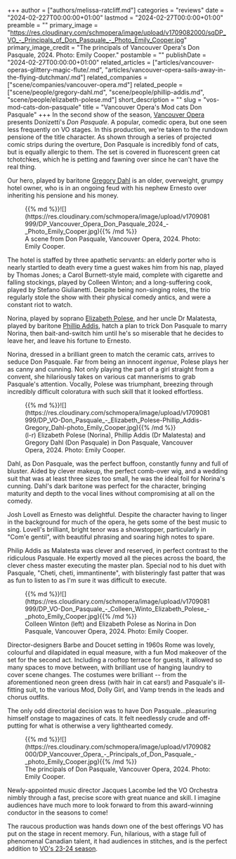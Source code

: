 +++
author = ["authors/melissa-ratcliff.md"]
categories = "reviews"
date = "2024-02-227T00:00:00+01:00"
lastmod = "2024-02-27T00:0:00+01:00"
preamble = ""
primary_image = "https://res.cloudinary.com/schmopera/image/upload/v1709082000/sqDP_VO_-_Principals_of_Don_Pasquale_-_Photo_Emily_Cooper.jpg"
primary_image_credit = "The principals of Vancouver Opera's Don Pasquale, 2024. Photo: Emily Cooper."
postamble = ""
publishDate = "2024-02-27T00:00:00+01:00"
related_articles = ["articles/vancouver-operas-glittery-magic-flute/.md", "articles/vancouver-opera-sails-away-in-the-flying-dutchman/.md"]
related_companies = ["scene/companies/vancouver-opera.md"]
related_people = ["scene/people/gregory-dahl.md", "scene/people/phillip-addis.md", "scene/people/elizabeth-polese.md"]
short_description = ""
slug = "vos-mod-cats-don-pasquale"
title = "Vancouver Opera's Mod cats Don Pasquale"
+++
In the second show of the season, [Vancouver Opera](/scene/companies/vancouver-opera/) presents Donizetti's _Don Pasquale_. A popular, comedic opera, but one seen less frequently on VO stages. In this production, we're taken to the rundown pensione of the title character. As shown through a series of projected comic strips during the overture, Don Pasquale is incredibly fond of cats, but is equally allergic to them. The set is covered in fluorescent green cat tchotchkes, which he is petting and fawning over since he can't have the real thing. 

Our hero, played by baritone [Gregory Dahl](/scene/people/gregory-dahl/) is an older, overweight, grumpy hotel owner, who is in an ongoing feud with his nephew Ernesto over inheriting his pensione and his money.

<figure data-type="image">{{% md %}}![](https://res.cloudinary.com/schmopera/image/upload/v1709081999/DP_Vancouver_Opera_Don_Pasquale_2024_-_Photo_Emily_Cooper.jpg){{% /md %}}

<figcaption>A scene from Don Pasquale, Vancouver Opera, 2024. Photo: Emily Cooper.</figcaption>
</figure>

The hotel is staffed by three apathetic servants: an elderly porter who is nearly startled to death every time a guest wakes him from his nap, played by Thomas Jones; a Carol Burnett-style maid, complete with cigarette and falling stockings, played by Colleen Winton; and a long-suffering cook, played by Stefano Giulianetti. Despite being non-singing roles, the trio regularly stole the show with their physical comedy antics, and were a constant riot to watch. 

Norina, played by soprano [Elizabeth Polese](/scene/people/elizabeth-polese/), and her uncle Dr Malatesta, played by baritone [Phillip Addis](/scene/people/phillip-addis/), hatch a plan to trick Don Pasquale to marry Norina, then bait-and-switch him until he's so miserable that he decides to leave her, and leave his fortune to Ernesto. 

Norina, dressed in a brilliant green to match the ceramic cats, arrives to seduce Don Pasquale. Far from being an innocent _ingenue_, Polese plays her as canny and cunning. Not only playing the part of a girl straight from a convent, she hilariously takes on various cat mannerisms to grab Pasquale's attention. Vocally, Polese was triumphant, breezing through incredibly difficult coloratura with such skill that it looked effortless. 

<figure data-type="image">{{% md %}}![](https://res.cloudinary.com/schmopera/image/upload/v1709081999/DP_VO-Don_Pasquale_-_Elizabeth_Polese-Phillip_Addis-Gregory_Dahl-photo_Emily_Cooper.jpg){{% /md %}}

<figcaption>(l-r) Elizabeth Polese (Norina), Phillip Addis (Dr Malatesta) and Gregory Dahl (Don Pasquale) in Don Pasquale, Vancouver Opera, 2024. Photo: Emily Cooper.</figcaption>
</figure>

Dahl, as Don Pasquale, was the perfect buffoon, constantly funny and full of bluster. Aided by clever makeup, the perfect comb-over wig, and a wedding suit that was at least three sizes too small, he was the ideal foil for Norina's cunning. Dahl's dark baritone was perfect for the character, bringing maturity and depth to the vocal lines without compromising at all on the comedy.

Josh Lovell as Ernesto was delightful. Despite the character having to linger in the background for much of the opera, he gets some of the best music to sing. Lovell's brilliant, bright tenor was a showstopper, particularly in "Com'e gentil", with beautiful phrasing and soaring high notes to spare. 

Philip Addis as Malatesta was clever and reserved, in perfect contrast to the ridiculous Pasquale. He expertly moved all the pieces across the board, the clever chess master executing the master plan. Special nod to his duet with Pasquale, "Cheti, cheti, immantinente", with blisteringly fast patter that was as fun to listen to as I'm sure it was difficult to execute. 

<figure data-type="image">{{% md %}}![](https://res.cloudinary.com/schmopera/image/upload/v1709081999/DP_VO-Don_Pasquale_-_Colleen_Winto_Elizabeth_Polese_-_photo_Emily_Cooper.jpg){{% /md %}}

<figcaption>Colleen Winton (left) and Elizabeth Polese as Norina in Don Pasquale, Vancouver Opera, 2024. Photo: Emily Cooper.</figcaption>
</figure>

Director-designers Barbe and Doucet setting in 1960s Rome was lovely, colourful and dilapidated in equal measure, with a fun Mod makeover of the set for the second act. Including a rooftop terrace for guests, it allowed so many spaces to move between, with brilliant use of hanging laundry to cover scene changes. The costumes were brilliant -- from the aforementioned neon green dress (with hair in cat ears!) and Pasquale's ill-fitting suit, to the various Mod, Dolly Girl, and Vamp trends in the leads and chorus outfits.

The only odd directorial decision was to have Don Pasquale...pleasuring himself onstage to magazines of cats. It felt needlessly crude and off-putting for what is otherwise a very lighthearted comedy. 

<figure data-type="image">{{% md %}}![](https://res.cloudinary.com/schmopera/image/upload/v1709082000/DP_Vancouver_Opera_-_Principals_of_Don_Pasquale_-_photo_Emily_Cooper.jpg){{% /md %}}

<figcaption>The principals of Don Pasquale, Vancouver Opera, 2024. Photo: Emily Cooper.</figcaption>
</figure>

Newly-appointed music director Jacques Lacombe led the VO Orchestra nimbly through a fast, precise score with great nuance and skill. I imagine audiences have much more to look forward to from this award-winning conductor in the seasons to come!

The raucous production was hands down one of the best offerings VO has put on the stage in recent memory. Fun, hilarious, with a stage full of phenomenal Canadian talent, it had audiences in stitches, and is the perfect addition to [VO's 23-24 season](https://www.vancouveropera.ca/). 